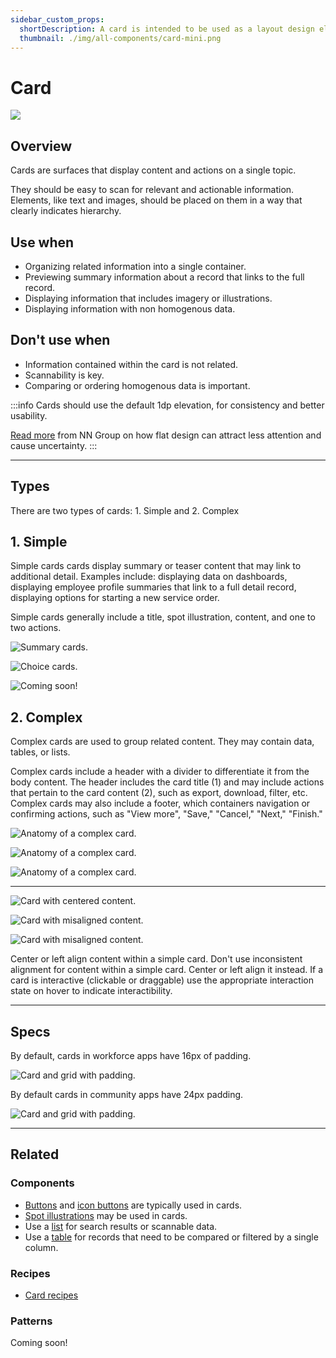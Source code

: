 ```yaml
---
sidebar_custom_props:
  shortDescription: A card is intended to be used as a layout design element to help group related content together into sections.
  thumbnail: ./img/all-components/card-mini.png
---
```


# Card

<ComponentVisual storybookUrl="https://forge.tylerdev.io/main/?path=/story/components-card--default">

![](./images/card.png)

</ComponentVisual>

## Overview

Cards are surfaces that display content and actions on a single topic.

They should be easy to scan for relevant and actionable information. Elements, like text and images, should be placed on them in a way that clearly indicates hierarchy.

## Use when

- Organizing related information into a single container.
- Previewing summary information about a record that links to the full record.
- Displaying information that includes imagery or illustrations. 
- Displaying information with non homogenous data. 

## Don't use when

- Information contained within the card is not related. 
- Scannability is key.
- Comparing or ordering homogenous data is important. 

:::info
Cards should use the default 1dp elevation, for consistency and better usability.

[Read more](https://www.nngroup.com/articles/flat-ui-less-attention-cause-uncertainty/) from NN Group on how flat design can attract less attention and cause uncertainty.
:::

---

## Types

There are two types of cards: 1. Simple and 2. Complex

## 1. Simple 

Simple cards cards display summary or teaser content that may link to additional detail. Examples include: displaying data on dashboards, displaying employee profile summaries that link to a full detail record, displaying options for starting a new service order. 

Simple cards generally include a title, spot illustration, content, and one to two actions.

<ImageBlock caption="Simple cards may be used provide summary information that navigates to a full detail record.">

![ Summary cards.](./images/dashboard-cards.png)

</ImageBlock>

<ImageBlock caption="Simple cards may be used to indicate choices in a guided process.">

![ Choice cards.](./images/selection-cards.png)

</ImageBlock>

<ImageBlock caption="Simple cards may be used on dashboards to provide summary data.">

![ Coming soon!](#)

</ImageBlock>

## 2. Complex 

Complex cards are used to group related content. They may contain data, tables, or lists. 

Complex cards include a header with a divider to differentiate it from the body content. The header includes the card title (1) and may include actions that pertain to the card content (2), such as export, download, filter, etc. Complex cards may also include a footer, which containers navigation or confirming actions, such as "View more", "Save," "Cancel," "Next," "Finish."

<ImageBlock caption="Complex cards are comprised of five parts." padded={false}>

![ Anatomy of a complex card.](./images/complex-card-anatomy.png)

</ImageBlock>

<ImageBlock padded={false}>

![ Anatomy of a complex card.](./images/complex-cards-1.png)

</ImageBlock>

<ImageBlock padded={false}>

![ Anatomy of a complex card.](./images/complex-cards-2.png)

</ImageBlock>

--- 

<DoDontGrid>
  <DoDontRow>
  <DoDontImage>

![Card with centered content.](./images/card-align-do.png)

  </DoDontImage>
  <DoDontImage>

![Card with misaligned content.](./images/card-align-dont.png)

  </DoDontImage>
  <DoDontImage>

![Card with misaligned content.](./images/card-do-interaction.png)

  </DoDontImage>
  </DoDontRow>
  <DoDontRow>
    <DoDont type="do">Center or left align content within a simple card.</DoDont>
    <DoDont type="dont">Don't use inconsistent alignment for content within a simple card. Center or left align it instead.</DoDont>
    <DoDont type="caution">If a card is interactive (clickable or draggable) use the appropriate interaction state on hover to indicate interactibility.</DoDont>
  </DoDontRow>
</DoDontGrid>

---

## Specs

By default, cards in workforce apps have 16px of padding. 

<ImageBlock padded={false} caption="1. Cards in workforce apps have 16px of internal padding. <br>2. Default grid gutter is 16px in workforce apps.">

![ Card and grid with padding.](./images/workforce-padding.png)

</ImageBlock>

By default cards in community apps have 24px padding. 

<ImageBlock padded={false} caption="1. Cards in community apps have 24px of internal padding. <br>2. Default grid gutter is 24px in community apps.">

![ Card and grid with padding.](./images/community-padding.png)

</ImageBlock>

---

## Related

### Components
- [Buttons](/components/buttons/button) and [icon buttons](/components/icon-button) are typically used in cards.
- [Spot illustrations](/get-started/styles/illustrations/#spot-illustrations) may be used in cards. 
- Use a [list](/components/lists/list) for search results or scannable data. 
- Use a [table](/components/table-data/table) for records that need to be compared or filtered by a single column.

### Recipes

- [Card recipes](/recipes/card/generic)

### Patterns 

Coming soon!
